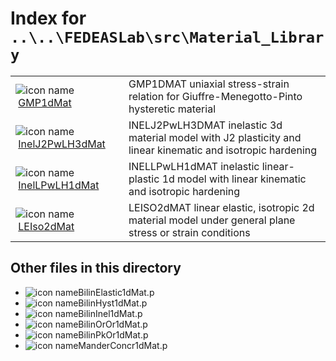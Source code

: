 <!-- <!DOCTYPE html> -->
<!-- <html lang="en"> -->
<!-- <body> -->
<!-- <a name="_top"></a>
<table width="100%"><tr><td align="left"><a href="../../../../../index.md"><img alt="<" border="0" src="../../../../../left.png">&nbsp;Master index</a></td>
<td align="right"><a href="index.md">Index for `..\..\FEDEASLab\src\Material_Library`&nbsp;<img alt=">" border="0" src="../../../../../right.png"></a></td></tr></table> -->

# Index for `..\..\FEDEASLab\src\Material_Library`

<table>
<tr><td><img src="../../../../../matlab_logo.png" alt="icon name" class="icon">&nbsp;<a href="GMP1dMat">GMP1dMat</a></td><td>GMP1DMAT uniaxial stress-strain relation for Giuffre-Menegotto-Pinto hysteretic material </td></tr><tr><td><img src="../../../../../matlab_logo.png" alt="icon name" class="icon">&nbsp;<a href="InelJ2PwLH3dMat">InelJ2PwLH3dMat</a></td><td>INELJ2PwLH3DMAT inelastic 3d material model with J2 plasticity and linear kinematic and isotropic hardening </td></tr><tr><td><img src="../../../../../matlab_logo.png" alt="icon name" class="icon">&nbsp;<a href="InelLPwLH1dMat">InelLPwLH1dMat</a></td><td>INELLPwLH1dMAT inelastic linear-plastic 1d model with linear kinematic and isotropic hardening </td></tr><tr><td><img src="../../../../../matlab_logo.png" alt="icon name" class="icon">&nbsp;<a href="LEIso2dMat">LEIso2dMat</a></td><td>LEISO2dMAT linear elastic, isotropic 2d material model under general plane stress or strain conditions </td></tr></table>

## Other files in this directory

<ul>
<li><img src="../../../../../matlab_logo.png" alt="icon name" class="icon">BilinElastic1dMat.p</li><li><img src="../../../../../matlab_logo.png" alt="icon name" class="icon">BilinHyst1dMat.p</li><li><img src="../../../../../matlab_logo.png" alt="icon name" class="icon">BilinInel1dMat.p</li><li><img src="../../../../../matlab_logo.png" alt="icon name" class="icon">BilinOrOr1dMat.p</li><li><img src="../../../../../matlab_logo.png" alt="icon name" class="icon">BilinPkOr1dMat.p</li><li><img src="../../../../../matlab_logo.png" alt="icon name" class="icon">ManderConcr1dMat.p</li></ul>


<!-- <hr><address>Generated on Thu 09-Jul-2020 10:09:03 by <strong><a href="http://www.artefact.tk/software/matlab/m2html/" title="Matlab Documentation in HTML">m2html</a></strong> &copy; 2005</address> -->
<!-- </body> -->
<!-- </html> -->
